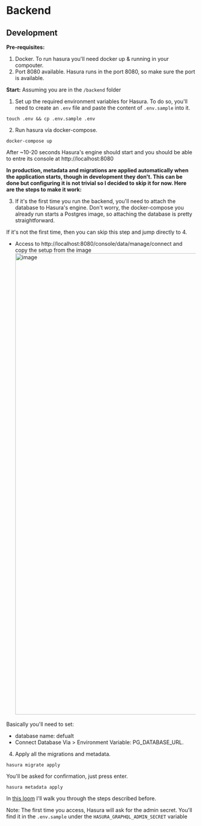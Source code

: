 # Backend

## Development

<b>Pre-requisites:</b>

1. Docker. To run hasura you'll need docker up & running in your compouter.
2. Port 8080 available. Hasura runs in the port 8080, so make sure the port is available.

<b>Start:</b>
Assuming you are in the `/backend` folder

1. Set up the required environment variables for Hasura. To do so, you'll need to create an `.env` file and paste the content of `.env.sample` into it.

```
touch .env && cp .env.sample .env
```

2. Run hasura vía docker-compose.

```
docker-compose up
```

After ~10-20 seconds Hasura's engine should start and you should be able to entre its console at http://localhost:8080

<b>In production, metadata and migrations are applied automatically when the application starts, though in development they don't. This can be done but configuring it is not trivial so I decided to skip it for now. Here are the steps to make it work:</b>

3. If it's the first time you run the backend</b>, you'll need to attach the database to Hasura's engine. Don't worry, the docker-compose you already run starts a Postgres image, so attaching the database is pretty straightforward.

If it's not the first time, then you can skip this step and jump directly to 4.

- Access to http://localhost:8080/console/data/manage/connect and copy the setup from the image
  <img width="1225" alt="image" src="https://user-images.githubusercontent.com/18520314/168517793-b07cfd3a-1d00-421e-9b0c-29bb11537c09.png">

Basically you'll need to set:

- database name: defualt
- Connect Database Via > Environment Variable: PG_DATABASE_URL.

4. Apply all the migrations and metadata.

```
hasura migrate apply
```

You'll be asked for confirmation, just press enter.

```
hasura metadata apply
```

In [this loom](https://www.loom.com/share/356de55cf06844d0aac147547e639fe9) I'll walk you through the steps described before.

Note: The first time you access, Hasura will ask for the admin secret. You'll find it in the `.env.sample` under the `HASURA_GRAPHQL_ADMIN_SECRET` variable
